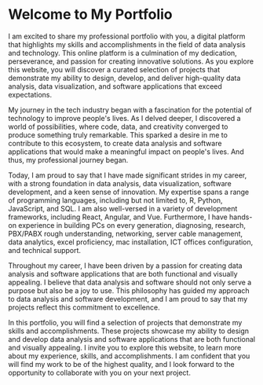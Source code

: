 <!DOCTYPE html>
<html>
<head>
    <meta charset="UTF-8">
    <title>Welcome to My Portfolio</title>
</head>
<body>
<h1>Welcome to My Portfolio</h1>

<p>I am excited to share my professional portfolio with you, a digital platform that highlights my skills and accomplishments in the field of data analysis and technology. This online platform is a culmination of my dedication, perseverance, and passion for creating innovative solutions. As you explore this website, you will discover a curated selection of projects that demonstrate my ability to design, develop, and deliver high-quality data analysis, data visualization, and software applications that exceed expectations.</p>

<p>My journey in the tech industry began with a fascination for the potential of technology to improve people's lives. As I delved deeper, I discovered a world of possibilities, where code, data, and creativity converged to produce something truly remarkable. This sparked a desire in me to contribute to this ecosystem, to create data analysis and software applications that would make a meaningful impact on people's lives. And thus, my professional journey began.</p>

<p>Today, I am proud to say that I have made significant strides in my career, with a strong foundation in data analysis, data visualization, software development, and a keen sense of innovation. My expertise spans a range of programming languages, including but not limited to, R, Python, JavaScript, and SQL. I am also well-versed in a variety of development frameworks, including React, Angular, and Vue. Furthermore, I have hands-on experience in building PCs on every generation, diagnosing, research, PBX/PABX rough understanding, networking, server cable management, data analytics, excel proficiency, mac installation, ICT offices configuration, and technical support.</p>

<p>Throughout my career, I have been driven by a passion for creating data analysis and software applications that are both functional and visually appealing. I believe that data analysis and software should not only serve a purpose but also be a joy to use. This philosophy has guided my approach to data analysis and software development, and I am proud to say that my projects reflect this commitment to excellence.</p>

<p>In this portfolio, you will find a selection of projects that demonstrate my skills and accomplishments. These projects showcase my ability to design and develop data analysis and software applications that are both functional and visually appealing. I invite you to explore this website, to learn more about my experience, skills, and accomplishments. I am confident that you will find my work to be of the highest quality, and I look forward to the opportunity to collaborate with you on your next project.</p>
</body>
</html>
